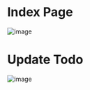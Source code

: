 # Index Page
![image](https://github.com/user-attachments/assets/f7992649-61a3-46fe-ace3-4d271af8d032)

# Update Todo
![image](https://github.com/user-attachments/assets/1a63c1ad-68a4-47e4-85f2-3bb8c9d108dc)

